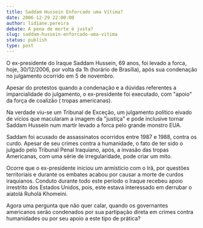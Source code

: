```yaml
---
title: Saddam Hussein Enforcado uma Vítima?
date: 2006-12-29 22:00:00
author: lidiane.pereira
debate: A pena de morte é justa?
slug: saddam-hussein-enforcado-uma-vitima
status: publish 
type: post
---
```


O ex-presidente do Iraque Saddam Hussein, 69 anos, foi levado a forca, hoje, 30/12/2006, por volta da 1h (horário de Brasília), após sua condenação no julgamento ocorrido em 5 de novembro.  

  

Apesar do protestos quando a condenação e a dúvidas referentes a imparcialidade do julgamento, o ex-presidente foi executado, com "apoio" da força de coalizão ( tropas americanas).  

  

Na verdade viu-se um Tribunal de Exceção, um julgamento político eivado de vícios que macularam a imagem da "justiça" e pode inclusive tornar Saddam Hussein num martir levado a forca pelo grande monstro EUA.  

  

  

Saddam foi acusado de assassinatos ocorridos entre 1987 e 1988, contra os curdo. Apesar de seu crimes contra a humanidade, o fato de ter sido o julgado pelo Tribunal Penal Iraquiano, após, a invasão das tropas Americanas, com uma série de irregularidade, pode criar um mito.   

  

  

Ocorre que o ex-presidente iniciou um armísticio com o Irã, por questões territoriais e durante os embates acabou por causar a morte de curdos iraquianos. Conduto durante todo este período o Iraque recebeu apoio irrestrito dos Estados Unidos, pois, este estava interessado em derrubar o aiatolá Ruholá Khomeini.   

  

Agora uma pergunta que não quer calar, quando os governantes americanos serão condenados por sua partipação direta em crimes contra humanidades ou por seu apoio a este tipo de prática?   

  


